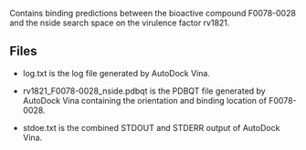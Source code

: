Contains binding predictions between the bioactive compound F0078-0028 and the nside search space on the virulence factor rv1821.

## Files

- log.txt is the log file generated by AutoDock Vina.

- rv1821_F0078-0028_nside.pdbqt is the PDBQT file generated by AutoDock Vina containing the orientation and binding location of F0078-0028.

- stdoe.txt is the combined STDOUT and STDERR output of AutoDock Vina.

